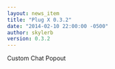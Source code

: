 ```yaml
---
layout: news_item
title: "Plug X 0.3.2"
date: "2014-02-10 22:00:00 -0500"
author: skylerb
version: 0.3.2
---
```


Custom Chat Popout